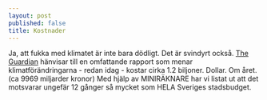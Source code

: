```yaml
---
layout: post
published: false
title: Kostnader
---
```



Ja, att fukka med klimatet är inte bara dödligt. Det är svindyrt också. [The Guardian](http://www.theguardian.com/environment/2012/sep/26/climate-change-damaging-global-economy) hänvisar till en omfattande rapport som menar klimatförändringarna - redan idag - kostar cirka 1.2 biljoner. Dollar. Om året. (ca 9969 miljarder kronor) Med hjälp av MINIRÄKNARE har vi listat ut att det motsvarar ungefär 12 gånger så mycket som HELA Sveriges stadsbudget.
